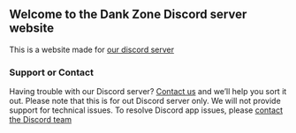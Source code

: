 ## Welcome to the Dank Zone Discord server website

This is a website made for [our discord server](https://discordapp.com/invite/gwamp7n)


### Support or Contact

Having trouble with our Discord server? [Contact us](mailto:dankzonediscord@gmail.com) and we’ll help you sort it out.
Please note that this is for out Discord server only. We will not provide support for technical issues. To resolve Discord app issues, please [contact the Discord team](https://support.discordapp.com/)
